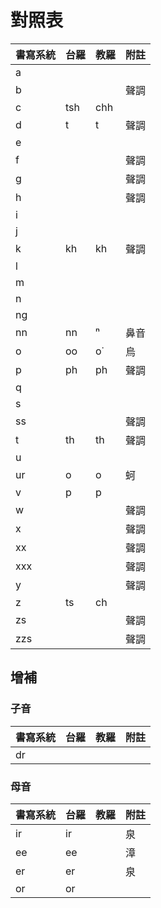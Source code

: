 # 對照表

| 書寫系統 | 台羅 | 教羅 | 附註 |
| --- | --- | --- | --- |
| a | | | |
| b | | | 聲調 |
| c | tsh | chh | |
| d | t | t | 聲調 |
| e | | | |
| f | | | 聲調 |
| g | | | 聲調 |
| h | | | 聲調 |
| i | | | |
| j | | | |
| k | kh | kh | 聲調 |
| l | | | |
| m | | | |
| n | | | |
| ng | | | |
| nn | nn | ⁿ | 鼻音 |
| o | oo | o͘ | 烏 |
| p | ph | ph | 聲調 |
| q | | | |
| s | | | |
| ss | | | 聲調 |
| t | th | th | 聲調 |
| u | | | |
| ur | o | o | 蚵 |
| v | p | p | |
| w | | | 聲調 |
| x | | | 聲調 |
| xx | | | 聲調 |
| xxx | | | 聲調 |
| y | | | 聲調 |
| z | ts | ch | |
| zs | | | 聲調 |
| zzs | | | 聲調 |

## 增補

### 子音

| 書寫系統 | 台羅 | 教羅 | 附註 |
| --- | --- | --- | --- |
| dr | | | |

### 母音

| 書寫系統 | 台羅 | 教羅 | 附註 |
| --- | --- | --- | --- |
| ir | ir | | 泉 |
| ee | ee | | 漳 |
| er | er | | 泉 |
| or | or | | |
